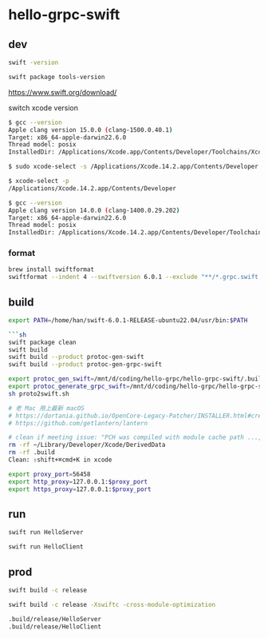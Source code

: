 # hello-grpc-swift

## dev

```sh
swift -version
```

```sh
swift package tools-version
```

<https://www.swift.org/download/>

switch xcode version

```sh
$ gcc --version
Apple clang version 15.0.0 (clang-1500.0.40.1)
Target: x86_64-apple-darwin22.6.0
Thread model: posix
InstalledDir: /Applications/Xcode.app/Contents/Developer/Toolchains/XcodeDefault.xctoolchain/usr/bin

$ sudo xcode-select -s /Applications/Xcode.14.2.app/Contents/Developer

$ xcode-select -p
/Applications/Xcode.14.2.app/Contents/Developer

$ gcc --version
Apple clang version 14.0.0 (clang-1400.0.29.202)
Target: x86_64-apple-darwin22.6.0
Thread model: posix
InstalledDir: /Applications/Xcode.14.2.app/Contents/Developer/Toolchains/XcodeDefault.xctoolchain/usr/bin
```

### format

```sh
brew install swiftformat
swiftformat --indent 4 --swiftversion 6.0.1 --exclude "**/*.grpc.swift,**/*.pb.swift" .
```

<!-- https://github.com/compnerd/swift-build/releases -->

## build

```sh
export PATH=/home/han/swift-6.0.1-RELEASE-ubuntu22.04/usr/bin:$PATH
```

```sh
```sh
swift package clean
swift build
swift build --product protoc-gen-swift
swift build --product protoc-gen-grpc-swift
```

```sh
export protoc_gen_swift=/mnt/d/coding/hello-grpc/hello-grpc-swift/.build/x86_64-unknown-linux-gnu/debug/protoc-gen-swift
export protoc_generate_grpc_swift=/mnt/d/coding/hello-grpc/hello-grpc-swift/.build/x86_64-unknown-linux-gnu/debug/protoc-gen-grpc-swift
sh proto2swift.sh
```

```sh
# 老 Mac 用上最新 macOS
# https://dortania.github.io/OpenCore-Legacy-Patcher/INSTALLER.html#creating-the-installer
# https://github.com/getlantern/lantern

# clean if meeting issue: "PCH was compiled with module cache path ..., but the path is currently ..."
rm -rf ~/Library/Developer/Xcode/DerivedData
rm -rf .build
Clean: ⇧shift+⌘cmd+K in xcode
```

```sh
export proxy_port=56458
export http_proxy=127.0.0.1:$proxy_port
export https_proxy=127.0.0.1:$proxy_port
```

## run

```sh
swift run HelloServer
```

```sh
swift run HelloClient
```

## prod

```sh
swift build -c release

swift build -c release -Xswiftc -cross-module-optimization

.build/release/HelloServer  
.build/release/HelloClient
```
